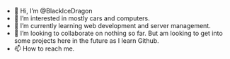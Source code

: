 - 👋 Hi, I’m @BlackIceDragon
- 👀 I’m interested in mostly cars and computers.
- 🌱 I’m currently learning web development and server management.
- 💞️ I’m looking to collaborate on nothing so far. But am looking to get into some projects here in the future as I learn Github.
- 📫 How to reach me. 

<!---
BlackIceDragon/BlackIceDragon is a ✨ special ✨ repository because its `README.md` (this file) appears on your GitHub profile.
You can click the Preview link to take a look at your changes.
--->
